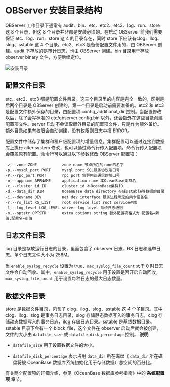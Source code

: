 # OBServer 安装目录结构

OBServer 工作目录下通常有 audit、bin、etc、etc2、etc3、log、run、store 这 8 个目录，但这 8 个目录并非都是安装必须的。在启动 OBServer 前我们需要保证 etc、log、run、store 这 4 的目录存在，同时 store 下应该有clog、ilog、slog、sstable 这 4 个目录。etc2、etc3 是备份配置文件用的，由 OBServer 创建。audit 下存放的是审计日志，也由 OBServer 创建。bin 目录用于存放 observer binary 文件，方便后续定位。

![安装目录](https://intranetproxy.alipay.com/skylark/lark/0/2021/png/312704/1631092496822-66315eac-f9c8-4f85-ae5f-2cb748a89c8d.png)

## 配置文件目录

etc、etc2、etc3 都是配置文件目录。这三个目录里的内容是完全一致的，区别是后两个目录是 OBServer 创建的，第一个目录是启动前需要准备的。etc2 和 etc3 是配置文件额外保存的目录，由配置项 config_additional_dir 控制。当配置修改以后，除了会写标准的 etc/observer.config.bin 以外，还会额外在这些目录创建配置项文件。server 启动不会读取额外目录的配置项文件，只是作为额外备份。额外目录如果有权限会自动创建，没有权限则日志中报 ERROR。

配置文件中储存了集群和租户级配置项的增量信息。集群配置可以通过连接到数据库上执行 alter system 修改，也可以通过命令行传入配置项。命令行传入配置项会覆盖原有配置。命令行可以通过以下参数修改 OBServer 配置项：

```shell
-z,--zone ZONE           zone name 节点所在的zone的名字
-p,--mysql_port PORT     mysql port SQL服务协议端口号
-P,--rpc_port PORT       rpc port 集群内部通信的端口号
-n,--appname APPNAME     application name 本OceanBase集群名
-c,--cluster_id ID       cluster id 本OceanBase集群ID
-d,--data_dir DIR        OceanBase data directory 存储sstable等数据的目录
-i,--devname DEV         net dev interface 服务进程绑定的网卡设备名
-r,--rs_list RS_LIST     root service list root service列表
-l,--log_level LOG_LEVEL server log level 系统日志级别
-o,--optstr OPTSTR       extra options string 额外配置项格式为 配置名=新值,配置名=新值
```

## 日志文件目录

log 目录是存放运行日志的目录，里面包含了 observer 日志、RS 日志和选举日志。单个日志文件大小为 256M。

当 `enable_syslog_recycle` 设置为 true、`max_syslog_file_count` 大于 0 时日志文件会自动回收。其中，`enable_syslog_recycle` 用于设置是否开启自动回收，`max_syslog_file_count` 用于设置每种日志的最大日志数量。

## 数据文件目录

store 是数据文件目录，包含了 clog、ilog、slog、sstable 这 4 个子目录。其中 clog、ilog、slog 是事务日志目录，slog 存储静态数据写入的事务日志，clog 存储动态数据写入的事务日志，ilog 存储日志目录。sstable 是基线数据目录。sstable 目录下会有一个 block_file，这个文件在 observer 启动后就会被创建，文件的大小由 `datafile_size` 或 `datafile_disk_percentage` 控制。
**说明**

* `datafile_size` 用于设置数据文件的大小。

* `datafile_disk_percentage` 表示占用 `data_dir` 所在磁盘（ `data_dir` 所在磁盘将被 OceanBase 数据库系统初始化用于存储数据）总空间的百分比。

有关两个配置项的详细介绍，参见《OceanBase 数据库参考指南》中的 **系统配置项** 章节。
